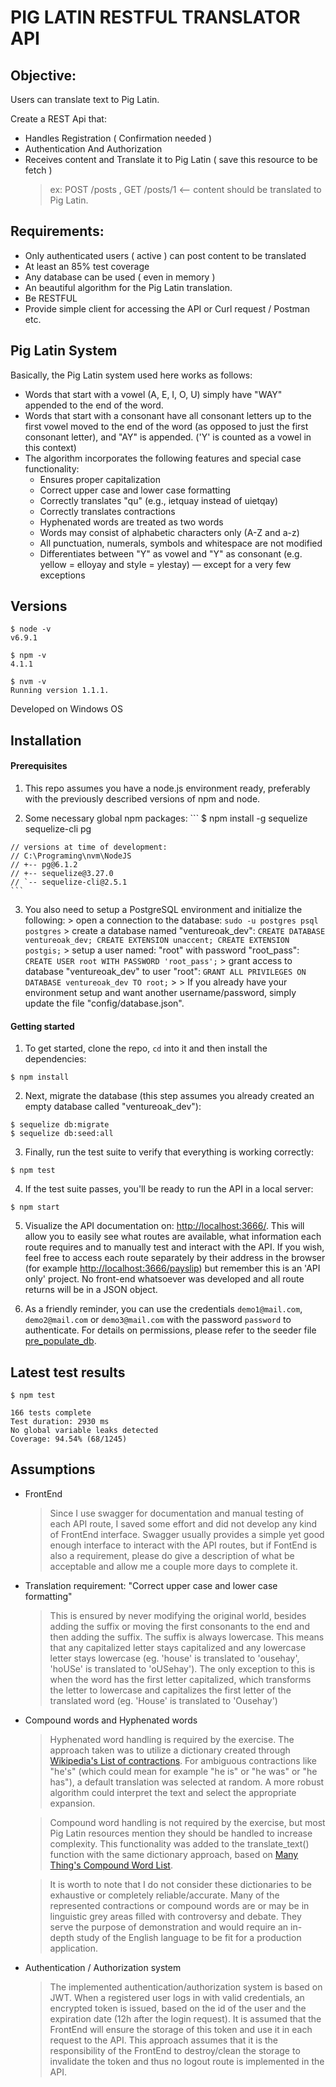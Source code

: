# PIG LATIN RESTFUL TRANSLATOR API



## Objective:

Users can translate text to Pig Latin.

Create a REST Api that:
* Handles Registration ( Confirmation needed )
* Authentication And Authorization
* Receives content and Translate it to Pig Latin ( save this resource to be fetch )
  > ex:  POST /posts  , GET /posts/1  <-- content should be translated to Pig Latin.


## Requirements:

* Only authenticated users ( active ) can post content to be translated
* At least an 85% test coverage
* Any database can be used ( even in memory )
* An beautiful algorithm for the Pig Latin translation.
* Be RESTFUL
* Provide simple client for accessing the API or Curl request / Postman etc.



## Pig Latin System

Basically, the Pig Latin system used here works as follows:

* Words that start with a vowel (A, E, I, O, U) simply have "WAY" appended to the end of the word.
* Words that start with a consonant have all consonant letters up to the first vowel moved to the end of the word (as opposed to just the first consonant letter), and "AY" is appended. ('Y' is counted as a vowel in this context)
* The algorithm incorporates the following features and special case functionality:
  * Ensures proper capitalization
  * Correct upper case and lower case formatting
  * Correctly translates "qu" (e.g., ietquay instead of uietqay)
  * Correctly translates contractions
  * Hyphenated words are treated as two words
  * Words may consist of alphabetic characters only (A-Z and a-z)
  * All punctuation, numerals, symbols and whitespace are not modified
  * Differentiates between "Y" as vowel and "Y" as consonant
    (e.g. yellow = elloyay and style = ylestay) — except for a very few exceptions



## Versions

```
$ node -v
v6.9.1

$ npm -v
4.1.1

$ nvm -v
Running version 1.1.1.
```

Developed on Windows OS



## Installation

#### Prerequisites

  1. This repo assumes you have a node.js environment ready, preferably with the previously described versions of npm and node.

  2. Some necessary global npm packages:
    ```
    $ npm install -g sequelize sequelize-cli pg

    // versions at time of development:
    // C:\Programing\nvm\NodeJS
    // +-- pg@6.1.2
    // +-- sequelize@3.27.0
    // `-- sequelize-cli@2.5.1
    ```

  3. You also need to setup a PostgreSQL environment and initialize the following:
    > open a connection to the database: `sudo -u postgres psql postgres`
    > create a database named "ventureoak_dev": `CREATE DATABASE ventureoak_dev; CREATE EXTENSION unaccent; CREATE EXTENSION postgis;`
    > setup a user named: "root" with password "root_pass": `CREATE USER root WITH PASSWORD 'root_pass';`
    > grant access to database "ventureoak_dev" to user "root": `GRANT ALL PRIVILEGES ON DATABASE ventureoak_dev TO root;`
    >
    > If you already have your environment setup and want another username/password, simply update the file "config/database.json".

#### Getting started

1. To get started, clone the repo, `cd` into it and then install the dependencies:
  ```
  $ npm install
  ```

2. Next, migrate the database (this step assumes you already created an empty database called "ventureoak_dev"):
  ```
  $ sequelize db:migrate
  $ sequelize db:seed:all
  ```

3. Finally, run the test suite to verify that everything is working correctly:
  ```
  $ npm test
  ```

4. If the test suite passes, you'll be ready to run the API in a local server:
  ```
  $ npm start
  ```

5. Visualize the API documentation on: [http://localhost:3666/](http://localhost:3666/docs). This will allow you to easily see what routes are available, what information each route requires and to manually test and interact with the API. If you wish, feel free to access each route separately by their address in the browser (for example [http://localhost:3666/payslip](http://localhost:3666/payslip)) but remember this is an 'API only' project. No front-end whatsoever was developed and all route returns will be in a JSON object.

6. As a friendly reminder, you can use the credentials `demo1@mail.com`, `demo2@mail.com` or `demo3@mail.com` with the password `password` to authenticate. For details on permissions, please refer to the seeder file [pre_populate_db](database/seeders/20170202021739-pre_populate_db.js).



## Latest test results

```
$ npm test

166 tests complete
Test duration: 2930 ms
No global variable leaks detected
Coverage: 94.54% (68/1245)
```




## Assumptions

* FrontEnd
  > Since I use swagger for documentation and manual testing of each API route, I saved some effort and did not develop any kind of FrontEnd interface. Swagger usually provides a simple yet good enough interface to interact with the API routes, but if FontEnd is also a requirement, please do give a description of what be acceptable and allow me a couple more days to complete it.

* Translation requirement: "Correct upper case and lower case formatting"
  > This is ensured by never modifying the original world, besides adding the suffix or moving the first consonants to the end and then adding the suffix. The suffix is always lowercase. This means that any capitalized letter stays capitalized and any lowercase letter stays lowercase (eg. 'house' is translated to 'ousehay', 'hoUSe' is translated to 'oUSehay'). The only exception to this is when the word has the first letter capitalized, which transforms the letter to lowercase and capitalizes the first letter of the translated word (eg. 'House' is translated to 'Ousehay')

* Compound words and Hyphenated words
  > Hyphenated word handling is required by the exercise. The approach taken was to utilize a dictionary created through [Wikipedia's List of contractions](https://en.wikipedia.org/wiki/Wikipedia:List_of_English_contractions). For ambiguous contractions like "he's" (which could mean for example "he is" or "he was" or "he has"), a default translation was selected at random. A more robust algorithm could interpret the text and select the appropriate expansion.

  > Compound word handling is not required by the exercise, but most Pig Latin resources mention they should be handled to increase complexity. This functionality was added to the translate_text() function with the same dictionary approach, based on [Many Thing's Compound Word List](http://www.manythings.org/vocabulary/lists/a/words.php?f=compound_words).

  > It is worth to note that I do not consider these dictionaries to be exhaustive or completely reliable/accurate. Many of the represented contractions or compound words are or may be in linguistic grey areas filled with controversy and debate. They serve the purpose of demonstration and would require an in-depth study of the English language to be fit for a production application.

* Authentication / Authorization system
  > The implemented authentication/authorization system is based on JWT. When a registered user logs in with valid credentials, an encrypted token is issued, based on the id of the user and the expiration date (12h after the login request). It is assumed that the FrontEnd will ensure the storage of this token and use it in each request to the API. This approach assumes that it is the responsibility of the FrontEnd to destroy/clean the storage to invalidate the token and thus no logout route is implemented in the API.
